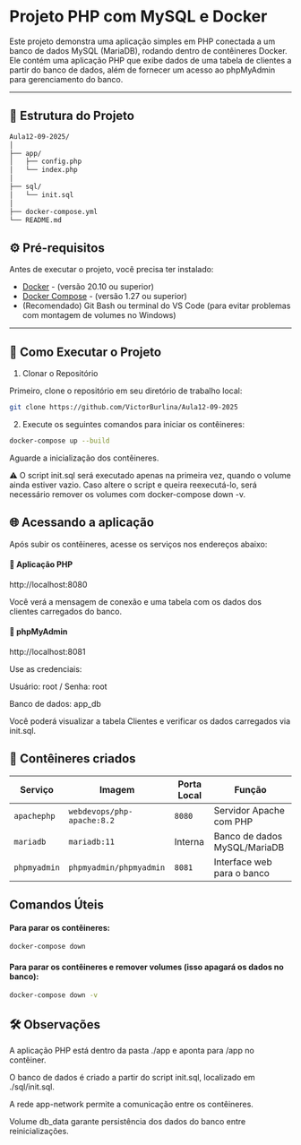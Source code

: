 # Projeto PHP com MySQL e Docker

Este projeto demonstra uma aplicação simples em PHP conectada a um banco de dados MySQL (MariaDB), rodando dentro de contêineres Docker. Ele contém uma aplicação PHP que exibe dados de uma tabela de clientes a partir do banco de dados, além de fornecer um acesso ao phpMyAdmin para gerenciamento do banco.

---

## 📁 Estrutura do Projeto

```bash
Aula12-09-2025/
│
├── app/
│   ├── config.php
│   └── index.php
│
├── sql/
│   └── init.sql
│
├── docker-compose.yml
└── README.md
```
## ⚙️ Pré-requisitos

Antes de executar o projeto, você precisa ter instalado:

- [Docker](https://www.docker.com/) - (versão 20.10 ou superior)
- [Docker Compose](https://docs.docker.com/compose/) - (versão 1.27 ou superior)
- (Recomendado) Git Bash ou terminal do VS Code (para evitar problemas com montagem de volumes no Windows)

---

## 🚀 Como Executar o Projeto

1.  Clonar o Repositório

Primeiro, clone o repositório em seu diretório de trabalho local:

```bash
git clone https://github.com/VictorBurlina/Aula12-09-2025
```

2. Execute os seguintes comandos para iniciar os contêineres:

```bash
docker-compose up --build
```

Aguarde a inicialização dos contêineres.

⚠️ O script init.sql será executado apenas na primeira vez, quando o volume ainda estiver vazio. Caso altere o script e queira reexecutá-lo, será necessário remover os volumes com docker-compose down -v.

## 🌐 Acessando a aplicação

Após subir os contêineres, acesse os serviços nos endereços abaixo:

#### 🔸 Aplicação PHP

http://localhost:8080

Você verá a mensagem de conexão e uma tabela com os dados dos clientes carregados do banco.

#### 🔸 phpMyAdmin

http://localhost:8081

Use as credenciais:

Usuário: root  /  Senha: root

Banco de dados: app_db

Você poderá visualizar a tabela Clientes e verificar os dados carregados via init.sql.

## 🐳 Contêineres criados
| Serviço      | Imagem                     | Porta Local | Função                       |
| ------------ | -------------------------- | ----------- | ---------------------------- |
| `apachephp`  | `webdevops/php-apache:8.2` | `8080`      | Servidor Apache com PHP      |
| `mariadb`    | `mariadb:11`               | Interna     | Banco de dados MySQL/MariaDB |
| `phpmyadmin` | `phpmyadmin/phpmyadmin`    | `8081`      | Interface web para o banco   |

## Comandos Úteis

#### Para parar os contêineres:
```bash
docker-compose down
```

#### Para parar os contêineres e remover volumes (isso apagará os dados no banco):
```bash
docker-compose down -v
```

## 🛠️ Observações

A aplicação PHP está dentro da pasta ./app e aponta para /app no contêiner.

O banco de dados é criado a partir do script init.sql, localizado em ./sql/init.sql.

A rede app-network permite a comunicação entre os contêineres.

Volume db_data garante persistência dos dados do banco entre reinicializações.
